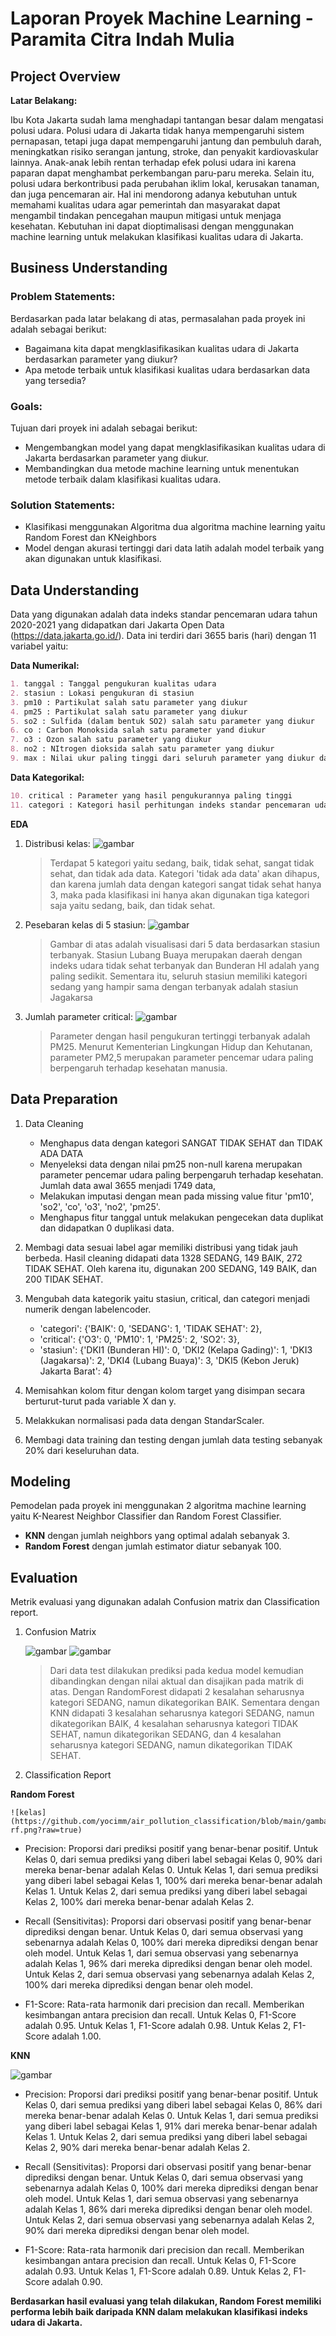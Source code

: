 # Laporan Proyek Machine Learning - Paramita Citra Indah Mulia

## Project Overview

**Latar Belakang:**

Ibu Kota Jakarta sudah lama menghadapi tantangan besar dalam mengatasi polusi udara. Polusi udara di Jakarta tidak hanya mempengaruhi sistem pernapasan, tetapi juga dapat mempengaruhi jantung dan pembuluh darah, meningkatkan risiko serangan jantung, stroke, dan penyakit kardiovaskular lainnya. Anak-anak lebih rentan terhadap efek polusi udara ini karena paparan dapat menghambat perkembangan paru-paru mereka. Selain itu, polusi udara berkontribusi pada perubahan iklim lokal, kerusakan tanaman, dan juga pencemaran air. Hal ini mendorong adanya kebutuhan untuk memahami kualitas udara  agar pemerintah dan masyarakat dapat mengambil tindakan pencegahan maupun mitigasi untuk menjaga kesehatan. Kebutuhan ini dapat dioptimalisasi dengan menggunakan machine learning untuk melakukan klasifikasi kualitas udara di Jakarta.



## Business Understanding
### **Problem Statements:**
Berdasarkan pada latar belakang di atas, permasalahan pada proyek ini adalah sebagai berikut:
- Bagaimana kita dapat mengklasifikasikan kualitas udara di Jakarta berdasarkan parameter yang diukur?
 - Apa metode terbaik untuk klasifikasi kualitas udara berdasarkan data yang tersedia?
    
### **Goals:**
Tujuan dari proyek ini adalah sebagai berikut:
- Mengembangkan model yang dapat mengklasifikasikan kualitas udara di Jakarta berdasarkan parameter yang diukur.
- Membandingkan dua metode machine learning untuk menentukan metode terbaik dalam klasifikasi kualitas udara.
    
### **Solution Statements:**
- Klasifikasi menggunakan Algoritma dua algoritma machine learning yaitu Random Forest dan KNeighbors
- Model dengan akurasi tertinggi dari data latih adalah model terbaik yang akan digunakan untuk klasifikasi. 



## Data Understanding
Data yang digunakan adalah data indeks standar pencemaran udara tahun 2020-2021 yang didapatkan dari Jakarta Open Data (https://data.jakarta.go.id/). Data ini terdiri dari 3655 baris (hari) dengan 11 variabel yaitu:

**Data Numerikal:**
```markdown
1. tanggal : Tanggal pengukuran kualitas udara
2. stasiun : Lokasi pengukuran di stasiun
3. pm10 : Partikulat salah satu parameter yang diukur
4. pm25 : Partikulat salah satu parameter yang diukur
5. so2 : Sulfida (dalam bentuk SO2) salah satu parameter yang diukur
6. co : Carbon Monoksida salah satu parameter yand diukur
7. o3 : Ozon salah satu parameter yang diukur
8. no2 : NItrogen dioksida salah satu parameter yang diukur
9. max : Nilai ukur paling tinggi dari seluruh parameter yang diukur dalam waktu yang sama
```

**Data Kategorikal:**
```markdown
10. critical : Parameter yang hasil pengukurannya paling tinggi
11. categori : Kategori hasil perhitungan indeks standar pencemaran udara
```
**EDA**
1. Distribusi kelas:
   ![gambar](https://github.com/yocimm/air_pollution_classification/blob/main/gambar/jml_per_kat.png?raw=true)

   >Terdapat 5 kategori yaitu sedang, baik, tidak sehat, sangat tidak sehat, dan tidak ada data. Kategori 'tidak ada data' akan dihapus, dan karena jumlah data dengan kategori sangat tidak sehat hanya 3, maka pada klasifikasi ini hanya akan       digunakan tiga kategori saja yaitu sedang, baik, dan tidak sehat.

3. Pesebaran kelas di 5 stasiun:
   ![gambar](https://github.com/yocimm/air_pollution_classification/blob/main/gambar/5_stasiun.png?raw=true)

   >Gambar di atas adalah visualisasi dari 5 data berdasarkan stasiun terbanyak. Stasiun Lubang Buaya merupakan daerah    dengan indeks udara tidak sehat terbanyak dan Bunderan HI adalah yang paling sedikit. Sementara itu, seluruh stasiun memiliki kategori sedang yang hampir sama dengan terbanyak adalah stasiun Jagakarsa

5. Jumlah parameter critical:
   ![gambar](https://github.com/yocimm/air_pollution_classification/blob/main/gambar/titik_critical.png?raw=true)
   >Parameter dengan hasil pengukuran tertinggi terbanyak adalah PM25. Menurut Kementerian Lingkungan Hidup dan Kehutanan, parameter PM2,5 merupakan parameter pencemar udara paling berpengaruh terhadap kesehatan manusia.



## Data Preparation
1. Data Cleaning

    - Menghapus data dengan kategori SANGAT TIDAK SEHAT dan TIDAK ADA DATA
    - Menyeleksi data dengan nilai pm25 non-null karena merupakan parameter pencemar udara paling berpengaruh terhadap kesehatan. Jumlah data awal 3655 menjadi 1749 data,
    - Melakukan imputasi dengan mean pada missing value fitur 'pm10', 'so2', 'co', 'o3', 'no2', 'pm25'.
    - Menghapus fitur tanggal untuk melakukan pengecekan data duplikat dan didapatkan 0 duplikasi data.

2. Membagi data sesuai label agar memiliki distribusi yang tidak jauh berbeda. Hasil cleaning didapati data 1328 SEDANG, 149 BAIK, 272 TIDAK SEHAT. Oleh karena itu, digunakan 200 SEDANG, 149 BAIK, dan 200 TIDAK SEHAT.

3. Mengubah data kategorik yaitu stasiun, critical, dan categori menjadi numerik dengan labelencoder.
   - 'categori': {'BAIK': 0, 'SEDANG': 1, 'TIDAK SEHAT': 2},
   - 'critical': {'O3': 0, 'PM10': 1, 'PM25': 2, 'SO2': 3},
   - 'stasiun': {'DKI1 (Bunderan HI)': 0,
                'DKI2 (Kelapa Gading)': 1,
                'DKI3 (Jagakarsa)': 2,
                'DKI4 (Lubang Buaya)': 3,
                'DKI5 (Kebon Jeruk) Jakarta Barat': 4}

5. Memisahkan kolom fitur dengan kolom target yang disimpan secara berturut-turut pada variable X dan y.

6. Melakkukan normalisasi pada data dengan StandarScaler.

7. Membagi data training dan testing dengan jumlah data testing sebanyak 20% dari keseluruhan data.

## Modeling
Pemodelan pada proyek ini menggunakan 2 algoritma machine learning yaitu K-Nearest Neighbor Classifier dan Random Forest Classifier.
  - **KNN** dengan jumlah neighbors yang optimal adalah sebanyak 3. 
  - **Random Forest** dengan jumlah estimator diatur sebanyak 100.

## Evaluation
Metrik evaluasi yang digunakan adalah Confusion matrix dan Classification report.

1. Confusion Matrix
    
    ![gambar](https://github.com/yocimm/air_pollution_classification/blob/main/gambar/confusion-rf.png?raw=true)
    ![gambar](https://github.com/yocimm/air_pollution_classification/blob/main/gambar/confusion-knn.png?raw=true)
       
    > Dari data test dilakukan prediksi pada kedua model kemudian dibandingkan dengan nilai aktual dan disajikan pada matrik di atas.
    > Dengan RandomForest didapati 2 kesalahan seharusnya kategori SEDANG, namun dikategorikan BAIK.
    > Sementara dengan KNN didapati 3 kesalahan seharusnya kategori SEDANG, namun dikategorikan BAIK, 4 kesalahan seharusnya kategori TIDAK SEHAT, namun dikategorikan SEDANG, dan 4 kesalahan seharusnya kategori SEDANG, namun dikategorikan TIDAK SEHAT.

3. Classification Report
        
  **Random Forest**

    ![kelas](https://github.com/yocimm/air_pollution_classification/blob/main/gambar/classreport-rf.png?raw=true)
  
  
  - Precision: Proporsi dari prediksi positif yang benar-benar positif.
  Untuk Kelas 0, dari semua prediksi yang diberi label sebagai Kelas 0, 90% dari mereka benar-benar adalah Kelas 0.
  Untuk Kelas 1, dari semua prediksi yang diberi label sebagai Kelas 1, 100% dari mereka benar-benar adalah Kelas 1.
  Untuk Kelas 2, dari semua prediksi yang diberi label sebagai Kelas 2, 100% dari mereka benar-benar adalah Kelas 2.

  - Recall (Sensitivitas): Proporsi dari observasi positif yang benar-benar diprediksi dengan benar. 
  Untuk Kelas 0, dari semua observasi yang sebenarnya adalah Kelas 0, 100% dari mereka diprediksi dengan benar oleh model.
  Untuk Kelas 1, dari semua observasi yang sebenarnya adalah Kelas 1, 96% dari mereka diprediksi dengan benar oleh model.
  Untuk Kelas 2, dari semua observasi yang sebenarnya adalah Kelas 2, 100% dari mereka diprediksi dengan benar oleh model.
    
  - F1-Score: Rata-rata harmonik dari precision dan recall. Memberikan kesimbangan antara precision dan recall. 
  Untuk Kelas 0, F1-Score adalah 0.95.
  Untuk Kelas 1, F1-Score adalah 0.98.
  Untuk Kelas 2, F1-Score adalah 1.00.

  **KNN**

  ![gambar](https://github.com/yocimm/air_pollution_classification/blob/main/gambar/confusion-knn.png?raw=true)
  
  - Precision: Proporsi dari prediksi positif yang benar-benar positif.
  Untuk Kelas 0, dari semua prediksi yang diberi label sebagai Kelas 0, 86% dari mereka benar-benar adalah Kelas 0.
  Untuk Kelas 1, dari semua prediksi yang diberi label sebagai Kelas 1, 91% dari mereka benar-benar adalah Kelas 1.
  Untuk Kelas 2, dari semua prediksi yang diberi label sebagai Kelas 2, 90% dari mereka benar-benar adalah Kelas 2.

  - Recall (Sensitivitas): Proporsi dari observasi positif yang benar-benar diprediksi dengan benar. 
  Untuk Kelas 0, dari semua observasi yang sebenarnya adalah Kelas 0, 100% dari mereka diprediksi dengan benar oleh model.
  Untuk Kelas 1, dari semua observasi yang sebenarnya adalah Kelas 1, 86% dari mereka diprediksi dengan benar oleh model.
  Untuk Kelas 2, dari semua observasi yang sebenarnya adalah Kelas 2, 90% dari mereka diprediksi dengan benar oleh model.
    
  - F1-Score: Rata-rata harmonik dari precision dan recall. Memberikan kesimbangan antara precision dan recall. 
  Untuk Kelas 0, F1-Score adalah 0.93.
  Untuk Kelas 1, F1-Score adalah 0.89.
  Untuk Kelas 2, F1-Score adalah 0.90.

**Berdasarkan hasil evaluasi yang telah dilakukan, Random Forest memiliki performa lebih baik daripada KNN dalam melakukan klasifikasi indeks udara di Jakarta.**
